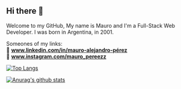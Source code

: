 ## Hi there 👋

Welcome to my GitHub, My name is Mauro and I'm a Full-Stack Web Developer. I was born in Argentina, in 2001.

Someones of my links:  
:star2: **www.linkedin.com/in/mauro-alejandro-pérez**  
:star2: **www.instagram.com/mauro_pereezz**  
  
[![Top Langs](https://github-readme-stats.vercel.app/api/top-langs/?username=maurperez)](https://github.com/anuraghazra/github-readme-stats)

[![Anurag's github stats](https://github-readme-stats.vercel.app/api?username=maurperez)](https://github.com/anuraghazra/github-readme-stats)

